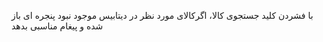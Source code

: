 با فشردن کلید جستجوی کالا، اگرکالای مورد نظر در دیتابیس موجود نبود پنجره ای باز شده و پیغام مناسبی بدهد
